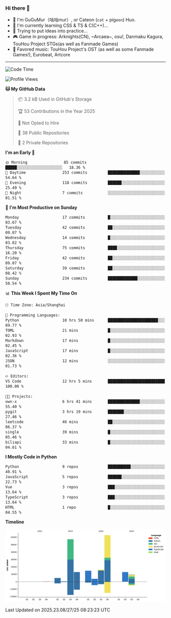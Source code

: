 ### Hi there 👋

- 🧐 I'm GuGuMur（咕咕mur）, or Cateon (`cat` + pig`eon`) Huo.
- 🌱 I'm currently learning CSS & TS & C(C++)...
- 🤔 Trying to put ideas into practice...
- 🎮 Game in progress: Arknights(CN), ~Arcaea~, osu!, Danmaku Kagura, TouHou Project STGs(as well as Fanmade Games)
- 🎵 Favored music: TouHou Project's OST (as well as some Fanmade Games!), Eurobeat, Artcore

----
<!--START_SECTION:waka-->
![Code Time](http://img.shields.io/badge/Code%20Time-70%20hrs%2023%20mins-blue)

![Profile Views](http://img.shields.io/badge/Profile%20Views-3-blue)

**🐱 My GitHub Data** 

> 📦 3.2 kB Used in GitHub's Storage 
 > 
> 🏆 53 Contributions in the Year 2025
 > 
> 🚫 Not Opted to Hire
 > 
> 📜 38 Public Repositories 
 > 
> 🔑 2 Private Repositories 
 > 
**I'm an Early 🐤** 

```text
🌞 Morning                85 commits          █████░░░░░░░░░░░░░░░░░░░░   18.36 % 
🌆 Daytime                253 commits         ██████████████░░░░░░░░░░░   54.64 % 
🌃 Evening                118 commits         ██████░░░░░░░░░░░░░░░░░░░   25.49 % 
🌙 Night                  7 commits           ░░░░░░░░░░░░░░░░░░░░░░░░░   01.51 % 
```
📅 **I'm Most Productive on Sunday** 

```text
Monday                   17 commits          █░░░░░░░░░░░░░░░░░░░░░░░░   03.67 % 
Tuesday                  42 commits          ██░░░░░░░░░░░░░░░░░░░░░░░   09.07 % 
Wednesday                14 commits          █░░░░░░░░░░░░░░░░░░░░░░░░   03.02 % 
Thursday                 75 commits          ████░░░░░░░░░░░░░░░░░░░░░   16.20 % 
Friday                   42 commits          ██░░░░░░░░░░░░░░░░░░░░░░░   09.07 % 
Saturday                 39 commits          ██░░░░░░░░░░░░░░░░░░░░░░░   08.42 % 
Sunday                   234 commits         █████████████░░░░░░░░░░░░   50.54 % 
```


📊 **This Week I Spent My Time On** 

```text
🕑︎ Time Zone: Asia/Shanghai

💬 Programming Languages: 
Python                   10 hrs 50 mins      ██████████████████████░░░   89.77 % 
TOML                     21 mins             █░░░░░░░░░░░░░░░░░░░░░░░░   02.93 % 
Markdown                 17 mins             █░░░░░░░░░░░░░░░░░░░░░░░░   02.45 % 
JavaScript               17 mins             █░░░░░░░░░░░░░░░░░░░░░░░░   02.36 % 
JSON                     12 mins             ░░░░░░░░░░░░░░░░░░░░░░░░░   01.73 % 

🔥 Editors: 
VS Code                  12 hrs 5 mins       █████████████████████████   100.00 % 

🐱‍💻 Projects: 
own-x                    6 hrs 41 mins       ██████████████░░░░░░░░░░░   55.40 % 
pygit                    3 hrs 19 mins       ███████░░░░░░░░░░░░░░░░░░   27.46 % 
leetcode                 46 mins             ██░░░░░░░░░░░░░░░░░░░░░░░   06.37 % 
single                   39 mins             █░░░░░░░░░░░░░░░░░░░░░░░░   05.46 % 
biliapi                  33 mins             █░░░░░░░░░░░░░░░░░░░░░░░░   04.61 % 
```

**I Mostly Code in Python** 

```text
Python                   9 repos             ██████████░░░░░░░░░░░░░░░   40.91 % 
JavaScript               5 repos             ██████░░░░░░░░░░░░░░░░░░░   22.73 % 
Vue                      3 repos             ███░░░░░░░░░░░░░░░░░░░░░░   13.64 % 
TypeScript               3 repos             ███░░░░░░░░░░░░░░░░░░░░░░   13.64 % 
HTML                     1 repo              █░░░░░░░░░░░░░░░░░░░░░░░░   04.55 % 
```



**Timeline**

![Lines of Code chart](https://raw.githubusercontent.com/GuGuMur/GuGuMur/main/assets/bar_graph.png)


 Last Updated on 2025.23.08/27/25 08:23:23 UTC
<!--END_SECTION:waka-->

<!-- ![Metrics](https://metrics.lecoq.io/GuGuMur?template=classic&config.timezone=Asia%2FShanghai) -->
